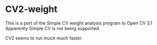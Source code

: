 # CV2-weight
This is a port of the Simple CV weight analysis program to Open CV 3.1
Apparently Simple CV is not being supported.

CV2 seems to run much much faster.
